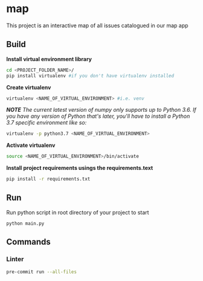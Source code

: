 # map
This project is an interactive map of all issues catalogued in our map app

## Build
**Install virtual environment library**
```bash
cd <PROJECT_FOLDER_NAME>/
pip install virtualenv #if you don't have virtualenv installed
```

**Create virtualenv**
```bash
virtualenv <NAME_OF_VIRTUAL_ENVIRONMENT> #i.e. venv
```
***NOTE***
_The current latest version of numpy only supports up to Python 3.6. If you have any version of Python that's later, you'll have to install a Python 3.7 specific environment like so:_

```bash
virtualenv -p python3.7 <NAME_OF_VIRTUAL_ENVIRONMENT>
```

**Activate virtualenv**
```bash
source <NAME_OF_VIRTUAL_ENVIRONMENT>/bin/activate
```

**Install project requirements usings the requirements.text**
```bash
pip install -r requirements.txt
```

## Run
Run python script in root directory of your project to start
```
python main.py
```
## Commands
### Linter
```bash
pre-commit run --all-files
```
